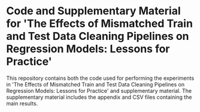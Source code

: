 # Code and Supplementary Material for 'The Effects of Mismatched Train and Test Data Cleaning Pipelines on Regression Models: Lessons for Practice'

This repository contains both the code used for performing the experiments in 'The Effects of Mismatched Train and Test Data Cleaning Pipelines on Regression Models: Lessons for Practice' and supplementary material. The supplementary material includes the appendix and CSV files containing the main results.
